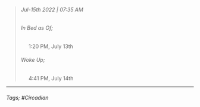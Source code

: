 >###### Jul-15th 2022 | 07:35 AM
>###### In Bed as Of;
> $\quad$ 1:20 PM, July 13th
>###### Woke Up;
> $\quad$ 4:41 PM, July 14th
> <br>

--- 

###### Tags; #Circadian